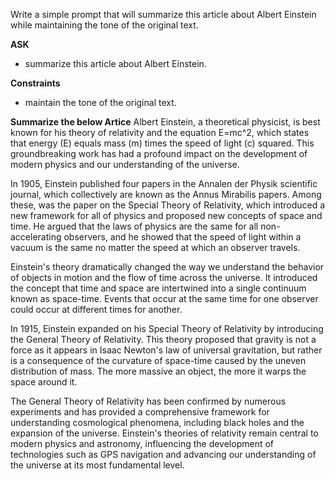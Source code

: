 Write a simple prompt that will summarize this article about Albert Einstein while maintaining the tone of the original text.

__ASK__
- summarize this article about Albert Einstein.

__Constraints__
- maintain the tone of the original text.

__Summarize the below Artice__
Albert Einstein, a theoretical physicist, is best known for his theory of relativity and the equation E=mc^2, which states that energy (E) equals mass (m) times the speed of light (c) squared. This groundbreaking work has had a profound impact on the development of modern physics and our understanding of the universe.

In 1905, Einstein published four papers in the Annalen der Physik scientific journal, which collectively are known as the Annus Mirabilis papers. Among these, was the paper on the Special Theory of Relativity, which introduced a new framework for all of physics and proposed new concepts of space and time. He argued that the laws of physics are the same for all non-accelerating observers, and he showed that the speed of light within a vacuum is the same no matter the speed at which an observer travels.

Einstein's theory dramatically changed the way we understand the behavior of objects in motion and the flow of time across the universe. It introduced the concept that time and space are intertwined into a single continuum known as space-time. Events that occur at the same time for one observer could occur at different times for another.

In 1915, Einstein expanded on his Special Theory of Relativity by introducing the General Theory of Relativity. This theory proposed that gravity is not a force as it appears in Isaac Newton's law of universal gravitation, but rather is a consequence of the curvature of space-time caused by the uneven distribution of mass. The more massive an object, the more it warps the space around it.

The General Theory of Relativity has been confirmed by numerous experiments and has provided a comprehensive framework for understanding cosmological phenomena, including black holes and the expansion of the universe. Einstein's theories of relativity remain central to modern physics and astronomy, influencing the development of technologies such as GPS navigation and advancing our understanding of the universe at its most fundamental level.


